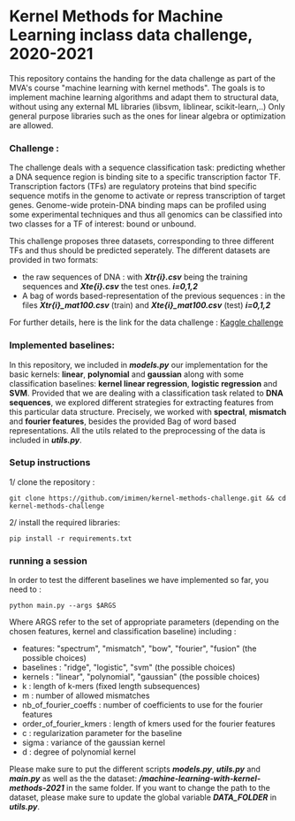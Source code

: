 # Kernel Methods for Machine Learning inclass data challenge, 2020-2021 

This repository contains the handing for the data challenge as part of the MVA's course "machine learning with kernel methods".
The goals is to implement machine learning algorithms and adapt them to structural data, without using any external ML libraries (libsvm, liblinear, scikit-learn,..)
Only general purpose libraries such as the ones for linear algebra or optimization are allowed.

### Challenge :
The challenge deals with a sequence classification task: predicting whether a DNA sequence region is binding site to a specific transcription factor TF. Transcription factors (TFs) are regulatory proteins that bind specific sequence motifs in the genome to activate or repress transcription of target genes. Genome-wide protein-DNA binding maps can be profiled using some experimental techniques and thus all genomics can be classified into two classes for a TF of interest: bound or unbound.

This challenge proposes three datasets, corresponding to three different TFs and thus should be predicted seperately. The different datasets are provided in two formats:

- the raw sequences of DNA : with ***Xtr{i}.csv*** being the training sequences and  ***Xte{i}.csv*** the test ones. ***i=0,1,2***
- A bag of words based-representation of the previous sequences : in the files ***Xtr{i}_mat100.csv*** (train) and ***Xte{i}_mat100.csv*** (test) ***i=0,1,2***

For further details, here is the link for the data challenge : [Kaggle challenge](https://www.kaggle.com/c/machine-learning-with-kernel-methods-2021/)  

### Implemented baselines:

In this repository, we included in ***models.py*** our implementation for the basic kernels: **linear**, **polynomial** and **gaussian** along with some classification baselines: **kernel linear regression**, **logistic regression** and **SVM**. Provided that we are dealing with a classification task related to **DNA sequences**, we explored different strategies for extracting features from this particular data structure. Precisely, we worked with **spectral**, **mismatch** and **fourier features**, besides the provided Bag of word based representations. All the utils related to the preprocessing of the data is included in ***utils.py***.

### Setup instructions


1/ clone the repository :
```
git clone https://github.com/imimen/kernel-methods-challenge.git && cd kernel-methods-challenge
```
2/ install the required libraries:
```
pip install -r requirements.txt
```

### running a session
In order to test the different baselines we have implemented so far, you need to :
```
python main.py --args $ARGS
```
Where ARGS refer to the set of appropriate parameters (depending on the chosen features, kernel and classification baseline) including :

- features: "spectrum", "mismatch", "bow", "fourier", "fusion" (the possible choices)
- baselines : "ridge", "logistic", "svm" (the possible choices)
- kernels : "linear", "polynomial", "gaussian" (the possible choices)
- k : length of k-mers (fixed length subsequences)
- m : number of allowed mismatches
- nb_of_fourier_coeffs : number of coefficients to use for the fourier features
- order_of_fourier_kmers :  length of kmers used for the fourier features
- c : regularization parameter for the baseline
- sigma : variance of the gaussian kernel
- d : degree of polynomial kernel 
    
Please make sure to put the different scripts ***models.py***, ***utils.py*** and ***main.py*** as well as the the dataset: ***/machine-learning-with-kernel-methods-2021*** in the same folder. If you want to change the path to the dataset, please make sure to update the global variable ***DATA_FOLDER*** in ***utils.py***.


